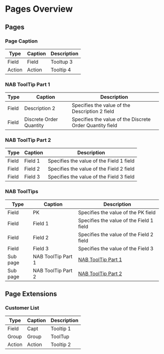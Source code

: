 # Pages Overview

## Pages

### Page Caption

| Type | Caption | Description |
| ----- | --------- | ------- |
| Field | Field | Tooltup 3 |
| Action | Action | Tooltip 4 |

### NAB ToolTip Part 1

| Type | Caption | Description |
| ----- | --------- | ------- |
| Field | Description 2 | Specifies the value of the Description 2 field |
| Field | Discrete Order Quantity | Specifies the value of the Discrete Order Quantity field |

### NAB ToolTip Part 2

| Type | Caption | Description |
| ----- | --------- | ------- |
| Field | Field 1 | Specifies the value of the Field 1 field |
| Field | Field 2 | Specifies the value of the Field 2 field |
| Field | Field 3 | Specifies the value of the Field 3 field |

### NAB ToolTips

| Type | Caption | Description |
| ----- | --------- | ------- |
| Field | PK | Specifies the value of the PK field |
| Field | Field 1 | Specifies the value of the Field 1 field |
| Field | Field 2 | Specifies the value of the Field 2 field |
| Field | Field 3 | Specifies the value of the Field 3 |
| Sub page | NAB ToolTip Part 1 | [NAB ToolTip Part 1](#nab-tooltip-part-1) |
| Sub page | NAB ToolTip Part 2 | [NAB ToolTip Part 2](#nab-tooltip-part-2) |

## Page Extensions

### Customer List

| Type | Caption | Description |
| ----- | --------- | ------- |
| Field | Capt | Tooltip 1 |
| Group | Group | ToolTup |
| Action | Action | Tooltip 2 |
